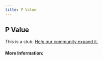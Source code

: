 ```yaml
---
title: P Value
---
```


## P Value

This is a stub. [Help our community expand it.](https://github.com/freeCodeCamp/guide-articles/tree/master/articles/Math/Statistics/P-Value/index.md)

<!-- The article goes here, in GitHub-flavored Markdown. Feel free to add YouTube videos, images, and CodePen/JSBin embeds  -->

#### More Information:
<!-- Please add any articles you think might be helpful to read before writing the article -->


